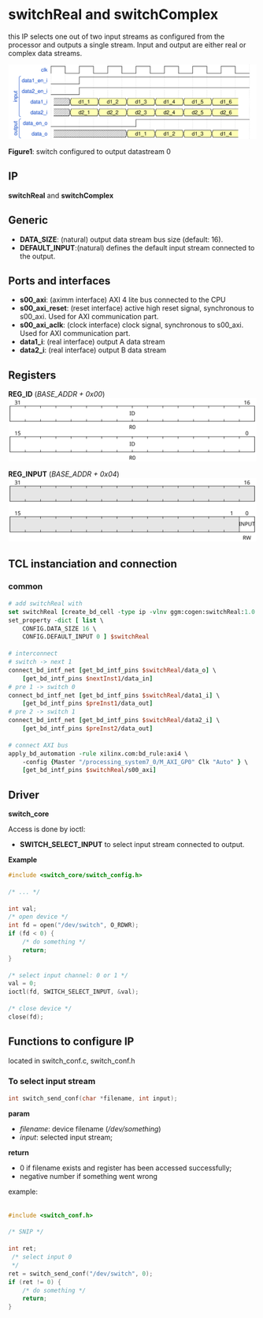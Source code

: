 # switchReal and switchComplex

this IP selects one out of two input streams as configured from the processor
and outputs a single stream. Input and output are either real or complex data
streams.

![switch](figures/switchReal.svg)

__Figure1__: switch configured to output datastream 0

## IP

**switchReal** and **switchComplex**

## Generic

* **DATA_SIZE**: (natural) output data stream bus size (default: 16).
* **DEFAULT_INPUT**:(natural) defines the default input stream connected to the output.

## Ports and interfaces
* **s00_axi**: (aximm interface) AXI 4 lite bus connected to the CPU
* **s00_axi_reset**: (reset interface) active high reset signal, synchronous to s00_axi. Used for
  AXI communication part.
* **s00_axi_aclk**: (clock interface) clock signal, synchronous to s00_axi. Used for
  AXI communication part.
* **data1_i**: (real interface) output A data stream
* **data2_i**: (real interface) output B data stream

## Registers

__**REG_ID**__ (*BASE_ADDR + 0x00*)
![switch_reg_id](figures/switch_reg_id.svg)

__**REG_INPUT**__ (*BASE_ADDR + 0x04*)
![switch_reg_input](figures/switch_reg_input.svg)

## TCL instanciation and connection

### common

```tcl
# add switchReal with
set switchReal [create_bd_cell -type ip -vlnv ggm:cogen:switchReal:1.0 switchReal]
set_property -dict [ list \
    CONFIG.DATA_SIZE 16 \
	CONFIG.DEFAULT_INPUT 0 ] $switchReal

# interconnect
# switch -> next 1
connect_bd_intf_net [get_bd_intf_pins $switchReal/data_o] \
    [get_bd_intf_pins $nextInst1/data_in]
# pre 1 -> switch 0
connect_bd_intf_net [get_bd_intf_pins $switchReal/data1_i] \
    [get_bd_intf_pins $preInst1/data_out]
# pre 2 -> switch 1
connect_bd_intf_net [get_bd_intf_pins $switchReal/data2_i] \
    [get_bd_intf_pins $preInst2/data_out]

# connect AXI bus
apply_bd_automation -rule xilinx.com:bd_rule:axi4 \
    -config {Master "/processing_system7_0/M_AXI_GP0" Clk "Auto" } \
    [get_bd_intf_pins $switchReal/s00_axi]
```
## Driver

**switch_core**

Access is done by ioctl:

* **SWITCH_SELECT_INPUT** to select input stream connected to output.

**Example**

```c
#include <switch_core/switch_config.h>

/* ... */

int val;
/* open device */
int fd = open("/dev/switch", O_RDWR);
if (fd < 0) {
	/* do something */
	return;
}

/* select input channel: 0 or 1 */
val = 0; 
ioctl(fd, SWITCH_SELECT_INPUT, &val);

/* close device */
close(fd);

```

## Functions to configure IP

located in switch_conf.c, switch_conf.h

### To select input stream
```c
int switch_send_conf(char *filename, int input);
```
**param**

* *filename*: device filename (*/dev/something*)
* *input*: selected input stream;

**return**

* 0 if filename exists and register has been accessed successfully;
* negative number if something went wrong

example:

```c

#include <switch_conf.h>

/* SNIP */

int ret;
 /* select input 0
 */
ret = switch_send_conf("/dev/switch", 0);
if (ret != 0) {
	/* do something */
	return;
}
```
